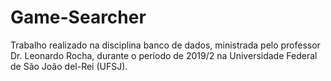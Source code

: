 # Game-Searcher
Trabalho realizado na disciplina banco de dados, ministrada pelo professor Dr. Leonardo Rocha, durante o período de 2019/2 na Universidade Federal de São João del-Rei (UFSJ).
